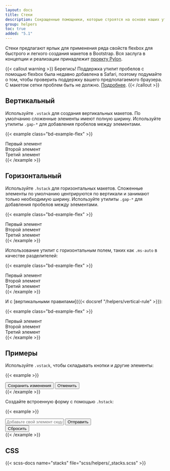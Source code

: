 ```yaml
---
layout: docs
title: Стеки
description: Сокращенные помощники, которые строятся на основе наших утилит flexbox, чтобы сделать компоновку компонентов быстрее и проще, чем когда-либо.
group: helpers
toc: true
added: "5.1"
---
```


Стеки предлагают ярлык для применения ряда свойств flexbox для быстрого и легкого создания макетов в Bootstrap. Вся заслуга в концепции и реализации принадлежит [проекту Pylon](https://almonk.github.io/pylon/).

{{< callout warning >}}
Берегись! Поддержка утилит пробелов с помощью flexbox была недавно добавлена в Safari, поэтому подумайте о том, чтобы проверить поддержку вашего предполагаемого браузера. С макетом сетки проблем быть не должно. [Подробнее](https://caniuse.com/flexbox-gap).
{{< /callout >}}

## Вертикальный

Используйте `.vstack` для создания вертикальных макетов. По умолчанию сложенные элементы имеют полную ширину. Используйте утилиты `.gap-*` для добавления пробелов между элементами.

{{< example class="bd-example-flex" >}}
<div class="vstack gap-3">
  <div class="p-2">Первый элемент</div>
  <div class="p-2">Второй элемент</div>
  <div class="p-2">Третий элемент</div>
</div>
{{< /example >}}

## Горизонтальный

Используйте `.hstack` для горизонтальных макетов. Сложенные элементы по умолчанию центрируются по вертикали и занимают только необходимую ширину. Используйте утилиты `.gap-*` для добавления пробелов между элементами.

{{< example class="bd-example-flex" >}}
<div class="hstack gap-3">
  <div class="p-2">Первый элемент</div>
  <div class="p-2">Второй элемент</div>
  <div class="p-2">Третий элемент</div>
</div>
{{< /example >}}

Использование утилит с горизонтальным полем, таких как `.ms-auto` в качестве разделителей:

{{< example class="bd-example-flex" >}}
<div class="hstack gap-3">
  <div class="p-2">Первый элемент</div>
  <div class="p-2">Второй элемент</div>
  <div class="p-2">Третий элемент</div>
</div>
{{< /example >}}

И с [вертикальными правилами]({{< docsref "/helpers/vertical-rule" >}}):

{{< example class="bd-example-flex" >}}
<div class="hstack gap-3">
  <div class="p-2">Первый элемент</div>
  <div class="p-2">Второй элемент</div>
  <div class="vr"></div>
  <div class="p-2">Третий элемент</div>
</div>
{{< /example >}}

## Примеры

Используйте `.vstack`, чтобы складывать кнопки и другие элементы:

{{< example >}}
<div class="vstack gap-2 col-md-5 mx-auto">
  <button type="button" class="btn btn-secondary">Сохранить изменения</button>
  <button type="button" class="btn btn-outline-secondary">Отменить</button>
</div>
{{< /example >}}

Создайте встроенную форму с помощью `.hstack`:

{{< example >}}
<div class="hstack gap-3">
  <input class="form-control me-auto" type="text" placeholder="Добавьте свой элемент сюда..." aria-label="Добавьте свой элемент сюда...">
  <button type="button" class="btn btn-secondary">Отправить</button>
  <div class="vr"></div>
  <button type="button" class="btn btn-outline-danger">Сбросить</button>
</div>
{{< /example >}}

## CSS

{{< scss-docs name="stacks" file="scss/helpers/_stacks.scss" >}}
